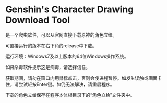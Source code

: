 # Genshin's Character Drawing Download Tool
是一个爬虫软件，可以从官网直接下载原神的角色立绘。

可直接运行的版本在右下角的release中下载。

运行环境：Windows7及以上版本的64位Windows操作系统。

如果杀毒软件提示这是病毒，请选择信任。

获取期间，请勿在窗口内用鼠标点击，否则会使进程暂停。如发生误触或画面卡住，请尝试轻按Enter键。如仍无法解决，请重启程序。

下载的角色立绘保存在程序本体根目录下的“角色立绘”文件夹中。
